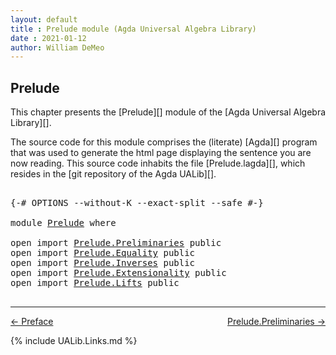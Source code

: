 ```yaml
---
layout: default
title : Prelude module (Agda Universal Algebra Library)
date : 2021-01-12
author: William DeMeo
---
```


<!--
FILE: Prelude.lagda
AUTHOR: William DeMeo
DATE: 30 Jun 2020
UPDATED: 14 Jan 2021
REF: Parts of this module are based on the HoTT/UF course notes by Martin Hötzel Escardo (MHE).
SEE: https://www.cs.bham.ac.uk/~mhe/HoTT-UF-in-Agda-Lecture-Notes/
     Below, MHE = Martin Hötzel Escardo.
-->

## <a id="prelude">Prelude</a>

This chapter presents the [Prelude][] module of the [Agda Universal Algebra Library][].

The source code for this module comprises the (literate) [Agda][] program that was used to generate the html page displaying the sentence you are now reading. This source code inhabits the file [Prelude.lagda][], which resides in the [git repository of the Agda UALib][].

<pre class="Agda">

<a id="825" class="Symbol">{-#</a> <a id="829" class="Keyword">OPTIONS</a> <a id="837" class="Pragma">--without-K</a> <a id="849" class="Pragma">--exact-split</a> <a id="863" class="Pragma">--safe</a> <a id="870" class="Symbol">#-}</a>

<a id="875" class="Keyword">module</a> <a id="882" href="Prelude.html" class="Module">Prelude</a> <a id="890" class="Keyword">where</a>

<a id="897" class="Keyword">open</a> <a id="902" class="Keyword">import</a> <a id="909" href="Prelude.Preliminaries.html" class="Module">Prelude.Preliminaries</a> <a id="931" class="Keyword">public</a>
<a id="938" class="Keyword">open</a> <a id="943" class="Keyword">import</a> <a id="950" href="Prelude.Equality.html" class="Module">Prelude.Equality</a> <a id="967" class="Keyword">public</a>
<a id="974" class="Keyword">open</a> <a id="979" class="Keyword">import</a> <a id="986" href="Prelude.Inverses.html" class="Module">Prelude.Inverses</a> <a id="1003" class="Keyword">public</a>
<a id="1010" class="Keyword">open</a> <a id="1015" class="Keyword">import</a> <a id="1022" href="Prelude.Extensionality.html" class="Module">Prelude.Extensionality</a> <a id="1045" class="Keyword">public</a>
<a id="1052" class="Keyword">open</a> <a id="1057" class="Keyword">import</a> <a id="1064" href="Prelude.Lifts.html" class="Module">Prelude.Lifts</a> <a id="1078" class="Keyword">public</a>

</pre>

--------------------------------------

<p></p>

[← Preface](Preface.html)
<span style="float:right;">[Prelude.Preliminaries →](Prelude.Preliminaries.html)</span>

{% include UALib.Links.md %}
